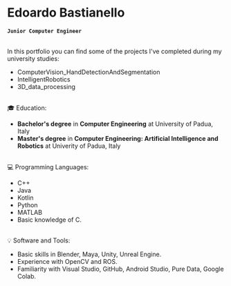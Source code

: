 # Edoardo Bastianello
**`Junior Computer Engineer`**
<br/><br/>

In this portfolio you can find some of the projects I've completed during my university studies:
- ComputerVision_HandDetectionAndSegmentation
- IntelligentRobotics
- 3D_data_processing
<br/><br/>

:mortar_board: Education:
- **Bachelor's degree** in **Computer Engineering** at University of Padua, Italy
- **Master's degree** in **Computer Engineering: Artificial Intelligence and Robotics** at Univerity of Padua, Italy
<br/><br/>

:computer: Programming Languages:
- C++
- Java
- Kotlin
- Python
- MATLAB
- Basic knowledge of C.
<br/><br/>


:bulb: Software and Tools:
- Basic skills in Blender, Maya, Unity, Unreal Engine.
- Experience with OpenCV and ROS.
- Familiarity with Visual Studio, GitHub, Android Studio, Pure Data, Google Colab.
<!--
**EdoardoBasti/EdoardoBasti** is a ✨ _special_ ✨ repository because its `README.md` (this file) appears on your GitHub profile.

Here are some ideas to get you started:

- 🔭 I’m currently working on ...
- 🌱 I’m currently learning ...
- 👯 I’m looking to collaborate on ...
- 🤔 I’m looking for help with ...
- 💬 Ask me about ...
- 📫 How to reach me: ...
- 😄 Pronouns: ...
- ⚡ Fun fact: ...
-->
